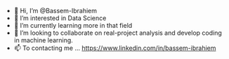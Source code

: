 - 👋 Hi, I’m @Bassem-Ibrahiem
- 👀 I’m interested in Data Science
- 🌱 I’m currently learning more in that field
- 💞️ I’m looking to collaborate on real-project analysis and develop coding in machine learning.
- 📫 To contacting me ...
  https://www.linkedin.com/in/bassem-ibrahiem

<!---
Bassem-Ibrahiem/Bassem-Ibrahiem is a ✨ special ✨ repository because its `README.md` (this file) appears on your GitHub profile.
You can click the Preview link to take a look at your changes.
--->
